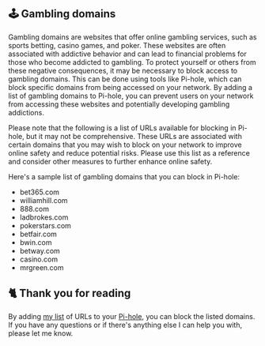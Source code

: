 ## 🕹️ Gambling domains
Gambling domains are websites that offer online gambling services, such as sports betting, casino games, and poker.
These websites are often associated with addictive behavior and can lead to financial problems for those who become addicted to gambling.
To protect yourself or others from these negative consequences, it may be necessary to block access to gambling domains.
This can be done using tools like Pi-hole, which can block specific domains from being accessed on your network.
By adding a list of gambling domains to Pi-hole, you can prevent users on your network from accessing these websites and potentially developing gambling addictions.

Please note that the following is a list of URLs available for blocking in Pi-hole, but it may not be comprehensive.
These URLs are associated with certain domains that you may wish to block on your network to improve online safety and reduce potential risks.
Please use this list as a reference and consider other measures to further enhance online safety.

Here's a sample list of gambling domains that you can block in Pi-hole:
- bet365.com
- williamhill.com
- 888.com
- ladbrokes.com
- pokerstars.com
- betfair.com
- bwin.com
- betway.com
- casino.com
- mrgreen.com

## 🐈 Thank you for reading
By adding [my list](https://github.com/sefinek24/PiHole-Blocklist-Collection/blob/main/List.md) of URLs to your [Pi-hole](https://pi-hole.net), you can block the listed domains.
If you have any questions or if there's anything else I can help you with, please let me know.